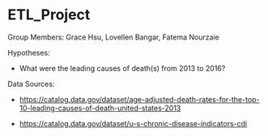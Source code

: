 # ETL_Project

Group Members: Grace Hsu, Lovellen Bangar, Fatema Nourzaie

Hypotheses:
* What were the leading causes of death(s) from 2013 to 2016?

Data Sources: 
* https://catalog.data.gov/dataset/age-adjusted-death-rates-for-the-top-10-leading-causes-of-death-united-states-2013

* https://catalog.data.gov/dataset/u-s-chronic-disease-indicators-cdi

